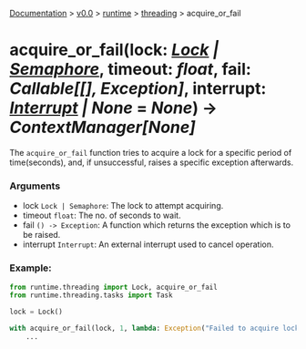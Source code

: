 [Documentation](/docs/documentation.md) >
 [v0.0](/docs/0.0/version.md) >
  [runtime](/docs/0.0/runtime/module.md) >
   [threading](/docs/0.0/runtime/threading/module.md) >
    acquire_or_fail

# acquire_or_fail(lock: _[Lock](lock.md) | [Semaphore](semaphore.md)_, timeout: _float_, fail: _Callable[[], Exception]_, interrupt: _[Interrupt](interrupt.md) | None_ = _None_) -> _ContextManager[None]_

The `acquire_or_fail` function tries to acquire a lock for a specific period of time(seconds), and, if unsuccessful, raises a specific exception afterwards.

### Arguments

- lock `Lock | Semaphore`: The lock to attempt acquiring.
- timeout `float`: The no. of seconds to wait.
- fail `() -> Exception`: A function which returns the exception which is to be raised.
- interrupt `Interrupt`: An external interrupt used to cancel operation.

### Example:

```python
from runtime.threading import Lock, acquire_or_fail
from runtime.threading.tasks import Task

lock = Lock()

with acquire_or_fail(lock, 1, lambda: Exception("Failed to acquire lock")):
    ...
```